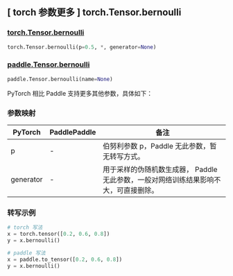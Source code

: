 ## [ torch 参数更多 ] torch.Tensor.bernoulli

### [torch.Tensor.bernoulli](https://pytorch.org/docs/stable/generated/torch.Tensor.bernoulli.html#torch.Tensor.bernoulli)

```python
torch.Tensor.bernoulli(p=0.5, *, generator=None)
```

### [paddle.Tensor.bernoulli]()

```python
paddle.Tensor.bernoulli(name=None)
```

PyTorch 相比 Paddle 支持更多其他参数，具体如下：

### 参数映射

| PyTorch       | PaddlePaddle | 备注                                                                                |
| ------------- | ------------ | ----------------------------------------------------------------------------------- |
| p             | -            | 伯努利参数 p，Paddle 无此参数，暂无转写方式。                                        |
| generator     | -            | 用于采样的伪随机数生成器， Paddle 无此参数，一般对网络训练结果影响不大，可直接删除。    |

### 转写示例

```python
# torch 写法
x = torch.tensor([0.2, 0.6, 0.8])
y = x.bernoulli()

# paddle 写法
x = paddle.to_tensor([0.2, 0.6, 0.8])
y = x.bernoulli()
```
